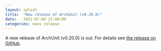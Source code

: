 ```yaml
---
layout: splash
title:  "New release of ArchUnit (v0.20.0)"
date:   2021-07-04 12:00:00
categories: news release
---
```


A new release of ArchUnit (v0.20.0) is out. For details see [the release on GitHub](https://github.com/TNG/ArchUnit/releases/tag/v0.20.0 "ArchUnit v0.20.0 on GitHub").

